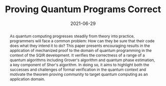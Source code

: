 ---
title: "Proving Quantum Programs Correct"
collection: publications
permalink: /publication/pqpc-itp-2021
excerpt: 
date: 2021-06-29
venue: 'Proceedings of the Conference on Interative Theorem Proving (ITP)'
link: 'https://dx.doi.org/10.4230/LIPIcs.ITP.2021.21'
paperurl: 'https://arxiv.org/pdf/2010.01240.pdf'
github: 'https://github.com/inQWIRE/SQIR'
citation: '<b>Kesha Hietala</b>, Robert Rand, Shih-Han Hung, Liyi Li, Michael Hicks. &quot;Proving Quantum Programs Correct.&quot; <i>Proceedings of the Conference on Interative Theorem Proving (ITP)</i>. 2021.'
abstract: "As quantum computing progresses steadily from theory into practice, programmers will face a common problem: How can they be sure that their code does what they intend it to do? This paper presents encouraging results in the application of mechanized proof to the domain of quantum programming in the context of the SQIR development. It verifies the correctness of a range of a quantum algorithms including Grover's algorithm and quantum phase estimation, a key component of Shor's algorithm. In doing so, it aims to highlight both the successes and challenges of formal verification in the quantum context and motivate the theorem proving community to target quantum computing as an application domain."
---